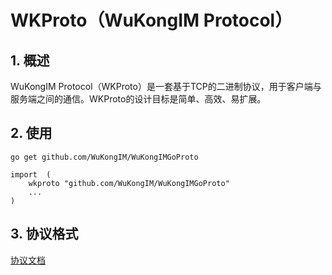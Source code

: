 # WKProto（WuKongIM Protocol）

## 1. 概述

WuKongIM Protocol（WKProto）是一套基于TCP的二进制协议，用于客户端与服务端之间的通信。WKProto的设计目标是简单、高效、易扩展。

## 2. 使用

```
go get github.com/WuKongIM/WuKongIMGoProto
```

```
import  (
    wkproto "github.com/WuKongIM/WuKongIMGoProto"
    ...
)
```

## 3. 协议格式

[协议文档](https://githubim.com/guide/proto.html)